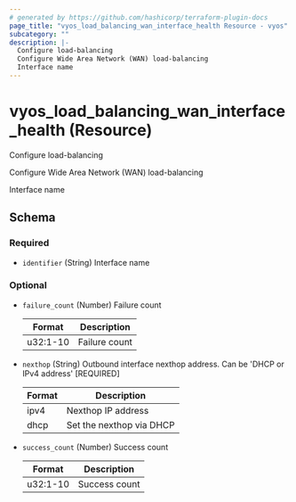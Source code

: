 ```yaml
---
# generated by https://github.com/hashicorp/terraform-plugin-docs
page_title: "vyos_load_balancing_wan_interface_health Resource - vyos"
subcategory: ""
description: |-
  Configure load-balancing
  Configure Wide Area Network (WAN) load-balancing
  Interface name
---
```


# vyos_load_balancing_wan_interface_health (Resource)

Configure load-balancing

Configure Wide Area Network (WAN) load-balancing

Interface name



<!-- schema generated by tfplugindocs -->
## Schema

### Required

- `identifier` (String) Interface name

### Optional

- `failure_count` (Number) Failure count

    |  Format  |  Description  |
    |----------|---------------|
    |  u32:1-10  |  Failure count  |
- `nexthop` (String) Outbound interface nexthop address. Can be 'DHCP or IPv4 address' [REQUIRED]

    |  Format  |  Description  |
    |----------|---------------|
    |  ipv4  |  Nexthop IP address  |
    |  dhcp  |  Set the nexthop via DHCP  |
- `success_count` (Number) Success count

    |  Format  |  Description  |
    |----------|---------------|
    |  u32:1-10  |  Success count  |
